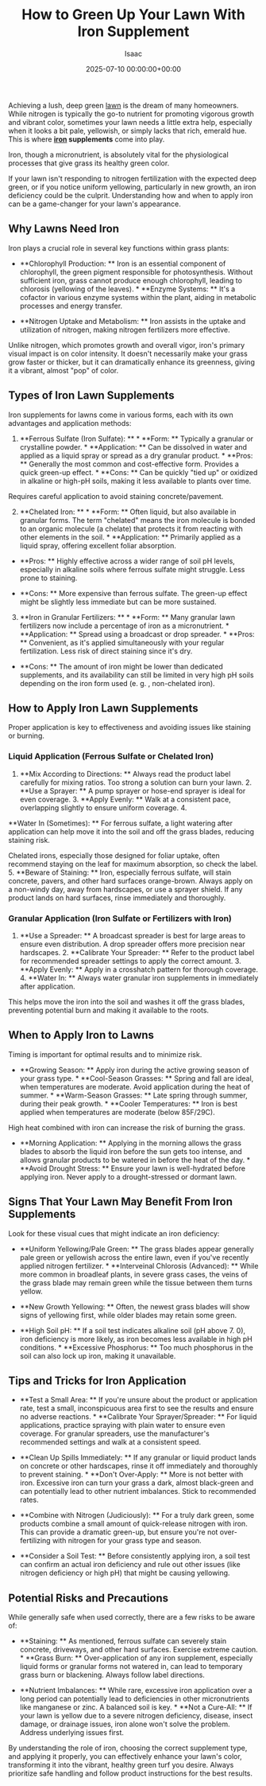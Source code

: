 ﻿---
title: How to Green Up Your Lawn With Iron Supplement
description: Achieving a lush, deep green lawn is the dream of many homeowners. While nitrogen is typically the go-to nutrient for promoting vigorous growth and vibrant...
slug: /how-to-green-up-your-lawn-with-iron-supplement/
date: 2025-07-10 00:00:00+00:00
lastmod: 2025-07-10 00:00:00+03:00
author: Isaac
categories:
- Lawn Care
- Fertilization
- Guides
tags:
- lawn-care
- lawn
- iron
layout: post
---

Achieving a lush, deep green [lawn](https://pestpolicy.com/10-essential-lawn-and-garden-tools-for-fall/) is the dream of many homeowners. While nitrogen is typically the go-to nutrient for promoting vigorous growth and vibrant color, sometimes your lawn needs a little extra help, especially when it looks a bit pale, yellowish, or simply lacks that rich, emerald hue. This is where **[iron](https://pestpolicy.com/best-paint-for-wrought-iron-railings/) supplements** come into play.

Iron, though a micronutrient, is absolutely vital for the physiological processes that give grass its healthy green color.

If your lawn isn't responding to nitrogen fertilization with the expected deep green, or if you notice uniform yellowing, particularly in new growth, an iron deficiency could be the culprit. Understanding how and when to apply iron can be a game-changer for your lawn's appearance.

##  Why Lawns Need Iron

Iron plays a crucial role in several key functions within grass plants:

* **Chlorophyll Production: ** Iron is an essential component of chlorophyll, the green pigment responsible for photosynthesis. Without sufficient iron, grass cannot produce enough chlorophyll, leading to chlorosis (yellowing of the leaves). * **Enzyme Systems: ** It's a cofactor in various enzyme systems within the plant, aiding in metabolic processes and energy transfer.

* **Nitrogen Uptake and Metabolism: ** Iron assists in the uptake and utilization of nitrogen, making nitrogen fertilizers more effective.

Unlike nitrogen, which promotes growth and overall vigor, iron's primary visual impact is on color intensity. It doesn't necessarily make your grass grow faster or thicker, but it can dramatically enhance its greenness, giving it a vibrant, almost "pop" of color.

##  Types of Iron Lawn Supplements

Iron supplements for lawns come in various forms, each with its own advantages and application methods:

1. **Ferrous Sulfate (Iron Sulfate): ** * **Form: ** Typically a granular or crystalline powder. * **Application: ** Can be dissolved in water and applied as a liquid spray or spread as a dry granular product. * **Pros: ** Generally the most common and cost-effective form. Provides a quick green-up effect. * **Cons: ** Can be quickly "tied up" or oxidized in alkaline or high-pH soils, making it less available to plants over time.

Requires careful application to avoid staining concrete/pavement.

2. **Chelated Iron: ** * **Form: ** Often liquid, but also available in granular forms. The term "chelated" means the iron molecule is bonded to an organic molecule (a chelate) that protects it from reacting with other elements in the soil. * **Application: ** Primarily applied as a liquid spray, offering excellent foliar absorption.

* **Pros: ** Highly effective across a wider range of soil pH levels, especially in alkaline soils where ferrous sulfate might struggle. Less prone to staining.

* **Cons: ** More expensive than ferrous sulfate. The green-up effect might be slightly less immediate but can be more sustained.

3. **Iron in Granular Fertilizers: ** * **Form: ** Many granular lawn fertilizers now include a percentage of iron as a micronutrient. * **Application: ** Spread using a broadcast or drop spreader. * **Pros: ** Convenient, as it's applied simultaneously with your regular fertilization. Less risk of direct staining since it's dry.

* **Cons: ** The amount of iron might be lower than dedicated supplements, and its availability can still be limited in very high pH soils depending on the iron form used (e. g. , non-chelated iron).

##  How to Apply Iron Lawn Supplements

Proper application is key to effectiveness and avoiding issues like staining or burning.

###  Liquid Application (Ferrous Sulfate or Chelated Iron)

1. **Mix According to Directions: ** Always read the product label carefully for mixing ratios. Too strong a solution can burn your lawn. 2. **Use a Sprayer: ** A pump sprayer or hose-end sprayer is ideal for even coverage. 3. **Apply Evenly: ** Walk at a consistent pace, overlapping slightly to ensure uniform coverage. 4.

**Water In (Sometimes): ** For ferrous sulfate, a light watering after application can help move it into the soil and off the grass blades, reducing staining risk.

Chelated irons, especially those designed for foliar uptake, often recommend staying on the leaf for maximum absorption, so check the label. 5. **Beware of Staining: ** Iron, especially ferrous sulfate, will stain concrete, pavers, and other hard surfaces orange-brown. Always apply on a non-windy day, away from hardscapes, or use a sprayer shield. If any product lands on hard surfaces, rinse immediately and thoroughly.

###  Granular Application (Iron Sulfate or Fertilizers with Iron)

1. **Use a Spreader: ** A broadcast spreader is best for large areas to ensure even distribution. A drop spreader offers more precision near hardscapes. 2. **Calibrate Your Spreader: ** Refer to the product label for recommended spreader settings to apply the correct amount. 3. **Apply Evenly: ** Apply in a crosshatch pattern for thorough coverage. 4. **Water In: ** Always water granular iron supplements in immediately after application.

This helps move the iron into the soil and washes it off the grass blades, preventing potential burn and making it available to the roots.

##  When to Apply Iron to Lawns

Timing is important for optimal results and to minimize risk.

* **Growing Season: ** Apply iron during the active growing season of your grass type. * **Cool-Season Grasses: ** Spring and fall are ideal, when temperatures are moderate. Avoid application during the heat of summer. * **Warm-Season Grasses: ** Late spring through summer, during their peak growth. * **Cooler Temperatures: ** Iron is best applied when temperatures are moderate (below 85F/29C).

High heat combined with iron can increase the risk of burning the grass.

* **Morning Application: ** Applying in the morning allows the grass blades to absorb the liquid iron before the sun gets too intense, and allows granular products to be watered in before the heat of the day. * **Avoid Drought Stress: ** Ensure your lawn is well-hydrated before applying iron. Never apply to a drought-stressed or dormant lawn.

##  Signs That Your Lawn May Benefit From Iron Supplements

Look for these visual cues that might indicate an iron deficiency:

* **Uniform Yellowing/Pale Green: ** The grass blades appear generally pale green or yellowish across the entire lawn, even if you've recently applied nitrogen fertilizer. * **Interveinal Chlorosis (Advanced): ** While more common in broadleaf plants, in severe grass cases, the veins of the grass blade may remain green while the tissue between them turns yellow.

* **New Growth Yellowing: ** Often, the newest grass blades will show signs of yellowing first, while older blades may retain some green.

* **High Soil pH: ** If a soil test indicates alkaline soil (pH above 7. 0), iron deficiency is more likely, as iron becomes less available in high pH conditions. * **Excessive Phosphorus: ** Too much phosphorus in the soil can also lock up iron, making it unavailable.

##  Tips and Tricks for Iron Application

* **Test a Small Area: ** If you're unsure about the product or application rate, test a small, inconspicuous area first to see the results and ensure no adverse reactions. * **Calibrate Your Sprayer/Spreader: ** For liquid applications, practice spraying with plain water to ensure even coverage. For granular spreaders, use the manufacturer's recommended settings and walk at a consistent speed.

* **Clean Up Spills Immediately: ** If any granular or liquid product lands on concrete or other hardscapes, rinse it off immediately and thoroughly to prevent staining. * **Don't Over-Apply: ** More is not better with iron. Excessive iron can turn your grass a dark, almost black-green and can potentially lead to other nutrient imbalances. Stick to recommended rates.

* **Combine with Nitrogen (Judiciously): ** For a truly dark green, some products combine a small amount of quick-release nitrogen with iron. This can provide a dramatic green-up, but ensure you're not over-fertilizing with nitrogen for your grass type and season.

* **Consider a Soil Test: ** Before consistently applying iron, a soil test can confirm an actual iron deficiency and rule out other issues (like nitrogen deficiency or high pH) that might be causing yellowing.

##  Potential Risks and Precautions

While generally safe when used correctly, there are a few risks to be aware of:

* **Staining: ** As mentioned, ferrous sulfate can severely stain concrete, driveways, and other hard surfaces. Exercise extreme caution. * **Grass Burn: ** Over-application of any iron supplement, especially liquid forms or granular forms not watered in, can lead to temporary grass burn or blackening. Always follow label directions.

* **Nutrient Imbalances: ** While rare, excessive iron application over a long period can potentially lead to deficiencies in other micronutrients like manganese or zinc. A balanced soil is key. * **Not a Cure-All: ** If your lawn is yellow due to a severe nitrogen deficiency, disease, insect damage, or drainage issues, iron alone won't solve the problem. Address underlying issues first.

By understanding the role of iron, choosing the correct supplement type, and applying it properly, you can effectively enhance your lawn's color, transforming it into the vibrant, healthy green turf you desire. Always prioritize safe handling and follow product instructions for the best results.

